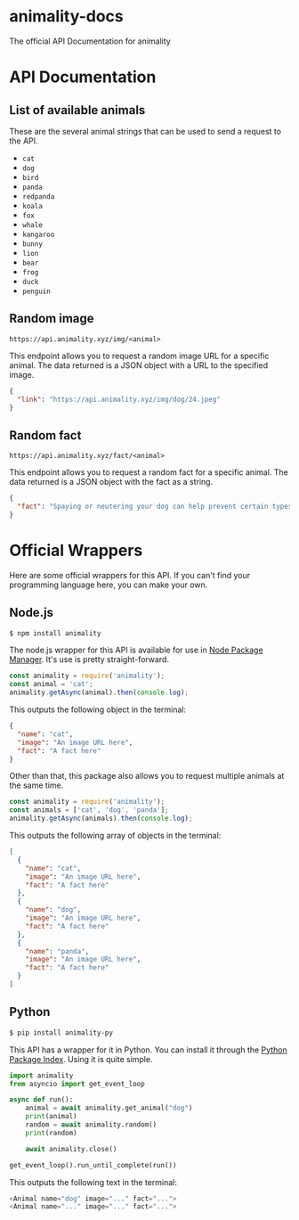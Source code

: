 # animality-docs
The official API Documentation for animality

# API Documentation

## List of available animals
These are the several animal strings that can be used to send a request to the API.

* `cat`
* `dog` 
* `bird` 
* `panda` 
* `redpanda` 
* `koala` 
* `fox` 
* `whale` 
* `kangaroo` 
* `bunny`
* `lion`
* `bear`
* `frog`
* `duck`
* `penguin`

## Random image
```
https://api.animality.xyz/img/<animal>
```
This endpoint allows you to request a random image URL for a specific animal. The data returned is a JSON object with a URL to the specified image.
```json
{
  "link": "https://api.animality.xyz/img/dog/24.jpeg"
}
```

## Random fact
```
https://api.animality.xyz/fact/<animal>
```
This endpoint allows you to request a random fact for a specific animal. The data returned is a JSON object with the fact as a string.
```json
{
  "fact": "Spaying or neutering your dog can help prevent certain types of cancer."
}
```

# Official Wrappers
Here are some official wrappers for this API. If you can't find your programming language here, you can make your own.

## Node.js
```bash
$ npm install animality
```
The node.js wrapper for this API is available for use in [Node Package Manager](https://www.npmjs.com/package/animality). It's use is pretty straight-forward.
```js
const animality = require('animality');
const animal = 'cat';
animality.getAsync(animal).then(console.log);
```
This outputs the following object in the terminal:
```json
{
  "name": "cat",
  "image": "An image URL here",
  "fact": "A fact here"
}
```
Other than that, this package also allows you to request multiple animals at the same time.
```js
const animality = require('animality');
const animals = ['cat', 'dog', 'panda'];
animality.getAsync(animals).then(console.log);
```
This outputs the following array of objects in the terminal:
```json
[
  {
    "name": "cat",
    "image": "An image URL here",
    "fact": "A fact here"
  },
  {
    "name": "dog",
    "image": "An image URL here",
    "fact": "A fact here"
  },
  {
    "name": "panda",
    "image": "An image URL here",
    "fact": "A fact here"
  }
]
```
## Python
```bash
$ pip install animality-py
```
This API has a wrapper for it in Python. You can install it through the [Python Package Index](https://pypi.org/project/animality-py). Using it is quite simple.
```py
import animality
from asyncio import get_event_loop

async def run():
    animal = await animality.get_animal("dog")
    print(animal)
    random = await animality.random()
    print(random)

    await animality.close()

get_event_loop().run_until_complete(run())
```
This outputs the following text in the terminal:
```js
<Animal name="dog" image="..." fact="...">
<Animal name="..." image="..." fact="...">
```
